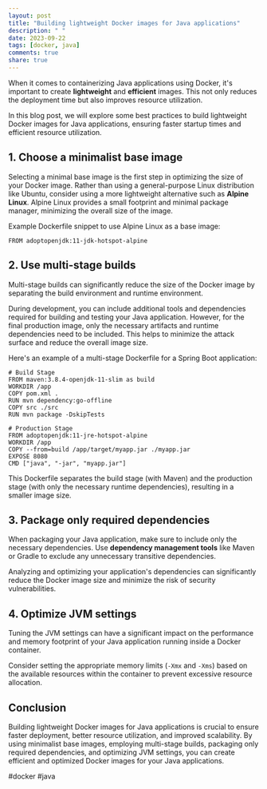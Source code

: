 ```yaml
---
layout: post
title: "Building lightweight Docker images for Java applications"
description: " "
date: 2023-09-22
tags: [docker, java]
comments: true
share: true
---
```


When it comes to containerizing Java applications using Docker, it's important to create **lightweight** and **efficient** images. This not only reduces the deployment time but also improves resource utilization.

In this blog post, we will explore some best practices to build lightweight Docker images for Java applications, ensuring faster startup times and efficient resource utilization.

## 1. Choose a minimalist base image

Selecting a minimal base image is the first step in optimizing the size of your Docker image. Rather than using a general-purpose Linux distribution like Ubuntu, consider using a more lightweight alternative such as **Alpine Linux**. Alpine Linux provides a small footprint and minimal package manager, minimizing the overall size of the image.

Example Dockerfile snippet to use Alpine Linux as a base image:

```docker
FROM adoptopenjdk:11-jdk-hotspot-alpine
```

## 2. Use multi-stage builds

Multi-stage builds can significantly reduce the size of the Docker image by separating the build environment and runtime environment.

During development, you can include additional tools and dependencies required for building and testing your Java application. However, for the final production image, only the necessary artifacts and runtime dependencies need to be included. This helps to minimize the attack surface and reduce the overall image size.

Here's an example of a multi-stage Dockerfile for a Spring Boot application:

```docker
# Build Stage
FROM maven:3.8.4-openjdk-11-slim as build
WORKDIR /app
COPY pom.xml .
RUN mvn dependency:go-offline
COPY src ./src
RUN mvn package -DskipTests

# Production Stage
FROM adoptopenjdk:11-jre-hotspot-alpine
WORKDIR /app
COPY --from=build /app/target/myapp.jar ./myapp.jar
EXPOSE 8080
CMD ["java", "-jar", "myapp.jar"]
```

This Dockerfile separates the build stage (with Maven) and the production stage (with only the necessary runtime dependencies), resulting in a smaller image size.

## 3. Package only required dependencies

When packaging your Java application, make sure to include only the necessary dependencies. Use **dependency management tools** like Maven or Gradle to exclude any unnecessary transitive dependencies.

Analyzing and optimizing your application's dependencies can significantly reduce the Docker image size and minimize the risk of security vulnerabilities.

## 4. Optimize JVM settings

Tuning the JVM settings can have a significant impact on the performance and memory footprint of your Java application running inside a Docker container.

Consider setting the appropriate memory limits (`-Xmx` and `-Xms`) based on the available resources within the container to prevent excessive resource allocation.

## Conclusion

Building lightweight Docker images for Java applications is crucial to ensure faster deployment, better resource utilization, and improved scalability. By using minimalist base images, employing multi-stage builds, packaging only required dependencies, and optimizing JVM settings, you can create efficient and optimized Docker images for your Java applications.

#docker #java